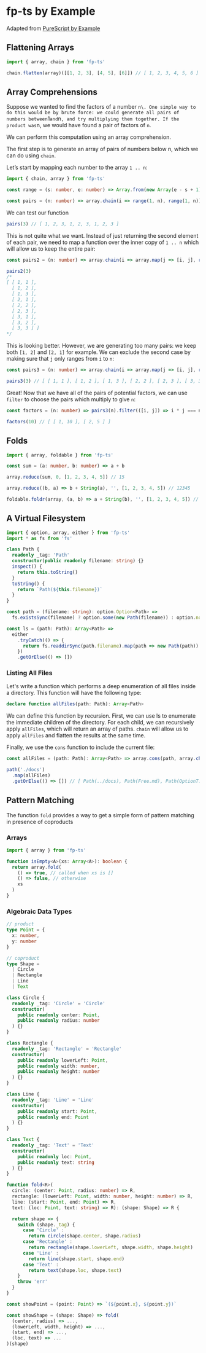 # fp-ts by Example

Adapted from [PureScript by Example](https://leanpub.com/purescript/read)

## Flattening Arrays

```ts
import { array, chain } from 'fp-ts'

chain.flatten(array)([[1, 2, 3], [4, 5], [6]]) // [ 1, 2, 3, 4, 5, 6 ]
```

## Array Comprehensions

Suppose we wanted to find the factors of a number `n\. One simple way to do this would be by brute force: we could
generate all pairs of numbers between`1`and`n`, and try multiplying them together. If the product was`n\, we would have
found a pair of factors of `n`.

We can perform this computation using an array comprehension.

The first step is to generate an array of pairs of numbers below n, which we can do using `chain`.

Let’s start by mapping each number to the array `1 .. n`:

```ts
import { chain, array } from 'fp-ts'

const range = (s: number, e: number) => Array.from(new Array(e - s + 1), (_, i) => s + i)

const pairs = (n: number) => array.chain(i => range(1, n), range(1, n))
```

We can test our function

```ts
pairs(3) // [ 1, 2, 3, 1, 2, 3, 1, 2, 3 ]
```

This is not quite what we want. Instead of just returning the second element of each pair, we need to map a function
over the inner copy of `1 .. n` which will allow us to keep the entire pair:

```ts
const pairs2 = (n: number) => array.chain(i => array.map(j => [i, j], range(1, n)), range(1, n))

pairs2(3)
/*
[ [ 1, 1 ],
  [ 1, 2 ],
  [ 1, 3 ],
  [ 2, 1 ],
  [ 2, 2 ],
  [ 2, 3 ],
  [ 3, 1 ],
  [ 3, 2 ],
  [ 3, 3 ] ]
*/
```

This is looking better. However, we are generating too many pairs: we keep both `[1, 2]` and `[2, 1]` for example. We
can exclude the second case by making sure that `j` only ranges from `i` to `n`:

```ts
const pairs3 = (n: number) => array.chain(i => array.map(j => [i, j], range(i, n)), range(1, n))

pairs3(3) // [ [ 1, 1 ], [ 1, 2 ], [ 1, 3 ], [ 2, 2 ], [ 2, 3 ], [ 3, 3 ] ]
```

Great! Now that we have all of the pairs of potential factors, we can use `filter` to choose the pairs which multiply to
give `n`:

```ts
const factors = (n: number) => pairs3(n).filter(([i, j]) => i * j === n)

factors(10) // [ [ 1, 10 ], [ 2, 5 ] ]
```

## Folds

```ts
import { array, foldable } from 'fp-ts'

const sum = (a: number, b: number) => a + b

array.reduce(sum, 0, [1, 2, 3, 4, 5]) // 15

array.reduce((b, a) => b + String(a), '', [1, 2, 3, 4, 5]) // 12345

foldable.foldr(array, (a, b) => a + String(b), '', [1, 2, 3, 4, 5]) // 54321
```

## A Virtual Filesystem

```ts
import { option, array, either } from 'fp-ts'
import * as fs from 'fs'

class Path {
  readonly _tag: 'Path'
  constructor(public readonly filename: string) {}
  inspect() {
    return this.toString()
  }
  toString() {
    return `Path(${this.filename})`
  }
}

const path = (filename: string): option.Option<Path> =>
  fs.existsSync(filename) ? option.some(new Path(filename)) : option.none

const ls = (path: Path): Array<Path> =>
  either
    .tryCatch(() => {
      return fs.readdirSync(path.filename).map(path => new Path(path))
    })
    .getOrElse(() => [])
```

### Listing All Files

Let's write a function which performs a deep enumeration of all files inside a directory. This function will have the
following type:

```ts
declare function allFiles(path: Path): Array<Path>
```

We can define this function by recursion. First, we can use ls to enumerate the immediate children of the directory. For
each child, we can recursively apply `allFiles`, which will return an array of paths. `chain` will allow us to apply
`allFiles` and flatten the results at the same time.

Finally, we use the `cons` function to include the current file:

```ts
const allFiles = (path: Path): Array<Path> => array.cons(path, array.chain(allFiles, ls(path)))

path('./docs')
  .map(allFiles)
  .getOrElse(() => []) // [ Path(../docs), Path(Free.md), Path(OptionT.md), Path(book.md) ]
```

## Pattern Matching

The function `fold` provides a way to get a simple form of pattern matching in presence of coproducts

### Arrays

```ts
import { array } from 'fp-ts'

function isEmpty<A>(xs: Array<A>): boolean {
  return array.fold(
    () => true, // called when xs is []
    () => false, // otherwise
    xs
  )
}
```

### Algebraic Data Types

```ts
// product
type Point = {
  x: number,
  y: number
}

// coproduct
type Shape =
  | Circle
  | Rectangle
  | Line
  | Text

class Circle {
  readonly _tag: 'Circle' = 'Circle'
  constructor(
    public readonly center: Point,
    public readonly radius: number
  ) {}
}

class Rectangle {
  readonly _tag: 'Rectangle' = 'Rectangle'
  constructor(
    public readonly lowerLeft: Point,
    public readonly width: number,
    public readonly height: number
  ) {}
}

class Line {
  readonly _tag: 'Line' = 'Line'
  constructor(
    public readonly start: Point,
    public readonly end: Point
  ) {}
}

class Text {
  readonly _tag: 'Text' = 'Text'
  constructor(
    public readonly loc: Point,
    public readonly text: string
  ) {}
}

function fold<R>(
  circle: (center: Point, radius: number) => R,
  rectangle: (lowerLeft: Point, width: number, height: number) => R,
  line: (start: Point, end: Point) => R,
  text: (loc: Point, text: string) => R): (shape: Shape) => R {

  return shape => {
    switch (shape._tag) {
      case 'Circle' :
        return circle(shape.center, shape.radius)
      case 'Rectangle' :
        return rectangle(shape.lowerLeft, shape.width, shape.height)
      case 'Line' :
        return line(shape.start, shape.end)
      case 'Text' :
        return text(shape.loc, shape.text)
    }
    throw 'err'
  }
}

const showPoint = (point: Point) => `(${point.x}, ${point.y})`

const showShape = (shape: Shape) => fold(
  (center, radius) => ...,
  (lowerLeft, width, height) => ...,
  (start, end) => ...,
  (loc, text) => ...
)(shape)
```
